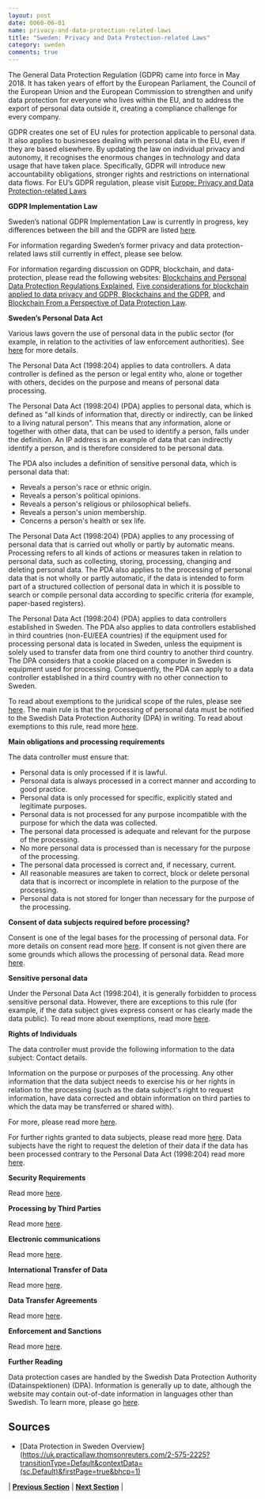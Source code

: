 ```yaml
---
layout: post
date: 0060-06-01
name: privacy-and-data-protection-related-laws
title: "Sweden: Privacy and Data Protection-related Laws"
category: sweden
comments: true
---
```


The General Data Protection Regulation (GDPR) came into force in May 2018. It has taken years of effort by the European Parliament, the Council of the European Union and the European Commission to strengthen and unify data protection for everyone who lives within the EU, and to address the export of personal data outside it, creating a compliance challenge for every company.

GDPR creates one set of EU rules for protection applicable to personal data. It also applies to businesses dealing with personal data in the EU, even if they are based elsewhere. By updating the law on individual privacy and autonomy, it recognises the enormous changes in technology and data usage that have taken place. Specifically, GDPR will introduce new accountability obligations, stronger rights and restrictions on international data flows.
For EU’s GDPR regulation, please visit [Europe: Privacy and Data Protection-related Laws](https://neo-project.github.io/global-blockchain-compliance-hub//europe/europe-privacy-and-data-protection.html)

**GDPR Implementation Law**

Sweden’s national GDPR Implementation Law is currently in progress, key differences between the bill and the GDPR are listed  [here](https://uk.practicallaw.thomsonreuters.com/8-502-0348?transitionType=Default&contextData=(sc.Default)&firstPage=true&comp=pluk&bhcp=1). 

For information regarding Sweden’s former privacy and data protection-related laws still currently in effect, please see below.

For information regarding discussion on GDPR, blockchain, and data-protection, please read the following websites: [Blockchains and Personal Data Protection Regulations Explained](https://www.coindesk.com/blockchains-personal-data-protection-regulations-explained), [Five considerations for blockchain applied to data privacy and GDPR, Blockchains and the GDPR](https://www.ibm.com/blogs/blockchain/2018/05/five-considerations-for-blockchain-applied-to-data-privacy-and-gdpr/), and [Blockchain From a Perspective of Data Protection Law](https://www2.deloitte.com/dl/en/pages/legal/articles/blockchain-datenschutzrecht.html). 

**Sweden’s Personal Data Act**

Various laws govern the use of personal data in the public sector (for example, in relation to the activities of law enforcement authorities). See [here](https://uk.practicallaw.thomsonreuters.com/8-502-0348?transitionType=Default&contextData=(sc.Default)&firstPage=true&comp=pluk&bhcp=1) for more details.

The Personal Data Act (1998:204) applies to data controllers. A data controller is defined as the person or legal entity who, alone or together with others, decides on the purpose and means of personal data processing.

The Personal Data Act (1998:204) (PDA) applies to personal data, which is defined as "all kinds of information that, directly or indirectly, can be linked to a living natural person". This means that any information, alone or together with other data, that can be used to identify a person, falls under the definition. An IP address is an example of data that can indirectly identify a person, and is therefore considered to be personal data.

The PDA also includes a definition of sensitive personal data, which is personal data that:
- Reveals a person's race or ethnic origin.
- Reveals a person's political opinions.
- Reveals a person's religious or philosophical beliefs.
- Reveals a person's union membership.
- Concerns a person's health or sex life.

The Personal Data Act (1998:204) (PDA) applies to any processing of personal data that is carried out wholly or partly by automatic means. Processing refers to all kinds of actions or measures taken in relation to personal data, such as collecting, storing, processing, changing and deleting personal data. The PDA also applies to the processing of personal data that is not wholly or partly automatic, if the data is intended to form part of a structured collection of personal data in which it is possible to search or compile personal data according to specific criteria (for example, paper-based registers).

The Personal Data Act (1998:204) (PDA) applies to data controllers established in Sweden. The PDA also applies to data controllers established in third countries (non-EU/EEA countries) if the equipment used for processing personal data is located in Sweden, unless the equipment is solely used to transfer data from one third country to another third country. The DPA considers that a cookie placed on a computer in Sweden is equipment used for processing. Consequently, the PDA can apply to a data controller established in a third country with no other connection to Sweden.

To read about exemptions to the juridical scope of the rules, please see [here](https://uk.practicallaw.thomsonreuters.com/8-502-0348?transitionType=Default&contextData=(sc.Default)&firstPage=true&comp=pluk&bhcp=1).
The main rule is that the processing of personal data must be notified to the Swedish Data Protection Authority (DPA) in writing. To read about exemptions to this rule, read more [here](https://uk.practicallaw.thomsonreuters.com/8-502-0348?transitionType=Default&contextData=(sc.Default)&firstPage=true&comp=pluk&bhcp=1).

**Main obligations and processing requirements**

The data controller must ensure that:
- Personal data is only processed if it is lawful.
- Personal data is always processed in a correct manner and according to good practice.
- Personal data is only processed for specific, explicitly stated and legitimate purposes.
- Personal data is not processed for any purpose incompatible with the purpose for which the data was collected.
- The personal data processed is adequate and relevant for the purpose of the processing.
- No more personal data is processed than is necessary for the purpose of the processing.
- The personal data processed is correct and, if necessary, current.
- All reasonable measures are taken to correct, block or delete personal data that is incorrect or incomplete in relation to the purpose of the processing.
- Personal data is not stored for longer than necessary for the purpose of the processing.

**Consent of data subjects required before processing?**

Consent is one of the legal bases for the processing of personal data. For more details on consent read more [here](https://uk.practicallaw.thomsonreuters.com/8-502-0348?transitionType=Default&contextData=(sc.Default)&firstPage=true&comp=pluk&bhcp=1).
If consent is not given there are some grounds which allows the processing of personal data. Read more [here](https://uk.practicallaw.thomsonreuters.com/8-502-0348?transitionType=Default&contextData=(sc.Default)&firstPage=true&comp=pluk&bhcp=1).

**Sensitive personal data**

Under the Personal Data Act (1998:204), it is generally forbidden to process sensitive personal data. However, there are exceptions to this rule (for example, if the data subject gives express consent or has clearly made the data public). To read more about exemptions, read more [here](https://uk.practicallaw.thomsonreuters.com/8-502-0348?transitionType=Default&contextData=(sc.Default)&firstPage=true&comp=pluk&bhcp=1).

**Rights of Individuals**

The data controller must provide the following information to the data subject:
Contact details.

Information on the purpose or purposes of the processing.
Any other information that the data subject needs to exercise his or her rights in relation to the processing (such as the data subject's right to request information, have data corrected and obtain information on third parties to which the data may be transferred or shared with).

For more, please read more [here](https://uk.practicallaw.thomsonreuters.com/8-502-0348?transitionType=Default&contextData=(sc.Default)&firstPage=true&comp=pluk&bhcp=1).

For further rights granted to data subjects, please read more [here](https://uk.practicallaw.thomsonreuters.com/8-502-0348?transitionType=Default&contextData=(sc.Default)&firstPage=true&comp=pluk&bhcp=1).
Data subjects have the right to request the deletion of their data if the data has been processed contrary to the Personal Data Act (1998:204) read more [here](https://uk.practicallaw.thomsonreuters.com/8-502-0348?transitionType=Default&contextData=(sc.Default)&firstPage=true&comp=pluk&bhcp=1).

**Security Requirements**

Read more [here](https://uk.practicallaw.thomsonreuters.com/8-502-0348?transitionType=Default&contextData=(sc.Default)&firstPage=true&comp=pluk&bhcp=1).

**Processing by Third Parties**

Read more [here](https://uk.practicallaw.thomsonreuters.com/8-502-0348?transitionType=Default&contextData=(sc.Default)&firstPage=true&comp=pluk&bhcp=1).

**Electronic communications**

Read more [here](https://uk.practicallaw.thomsonreuters.com/8-502-0348?transitionType=Default&contextData=(sc.Default)&firstPage=true&comp=pluk&bhcp=1).

**International Transfer of Data**

Read more [here](https://uk.practicallaw.thomsonreuters.com/8-502-0348?transitionType=Default&contextData=(sc.Default)&firstPage=true&comp=pluk&bhcp=1).

**Data Transfer Agreements**

Read more [here](https://uk.practicallaw.thomsonreuters.com/8-502-0348?transitionType=Default&contextData=(sc.Default)&firstPage=true&comp=pluk&bhcp=1).

**Enforcement and Sanctions**

Read more [here](https://uk.practicallaw.thomsonreuters.com/8-502-0348?transitionType=Default&contextData=(sc.Default)&firstPage=true&comp=pluk&bhcp=1).

**Further Reading**

Data protection cases are handled by the Swedish Data Protection Authority (Datainspektionen) (DPA). Information is generally up to date, although the website may contain out-of-date information in languages other than Swedish. To learn more, please go [here](https://uk.practicallaw.thomsonreuters.com/8-502-0348?transitionType=Default&contextData=(sc.Default)&firstPage=true&comp=pluk&bhcp=1). 

## Sources

- [Data Protection in Sweden Overview] (https://uk.practicallaw.thomsonreuters.com/2-575-2225?transitionType=Default&contextData=(sc.Default)&firstPage=true&bhcp=1)



| **[Previous Section](https://neo-project.github.io/global-blockchain-compliance-hub//sweden/sweden-securities-related-laws.html)** | **[Next Section](https://neo-project.github.io/global-blockchain-compliance-hub//sweden/sweden-final-liability.html)** |
